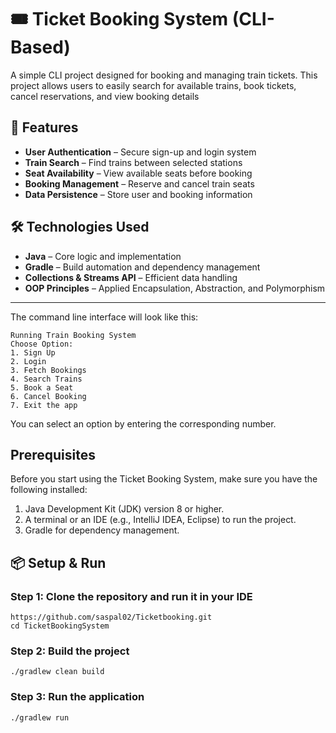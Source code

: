 # 🎟️ Ticket Booking System (CLI-Based)
A simple CLI project designed for booking and managing train tickets. This project allows users to easily search for available trains, book tickets, cancel reservations, and view booking details

## 🚀 Features

-  **User Authentication** – Secure sign-up and login system  
-  **Train Search** – Find trains between selected stations  
-  **Seat Availability** – View available seats before booking  
-  **Booking Management** – Reserve and cancel train seats  
-  **Data Persistence** – Store user and booking information

## 🛠️ Technologies Used

- **Java** – Core logic and implementation  
- **Gradle** – Build automation and dependency management  
- **Collections & Streams API** – Efficient data handling  
- **OOP Principles** – Applied Encapsulation, Abstraction, and Polymorphism  


---

The command line interface will look like this:

    Running Train Booking System
    Choose Option:
    1. Sign Up
    2. Login
    3. Fetch Bookings
    4. Search Trains
    5. Book a Seat
    6. Cancel Booking
    7. Exit the app

You can select an option by entering the corresponding number.

## Prerequisites
Before you start using the Ticket Booking System, make sure you have the following installed:

1. Java Development Kit (JDK) version 8 or higher.
2. A terminal or an IDE (e.g., IntelliJ IDEA, Eclipse) to run the project.
3. Gradle for dependency management.

## 📦 Setup & Run

### Step 1: Clone the repository and run it in your IDE

    https://github.com/saspal02/Ticketbooking.git
    cd TicketBookingSystem

### Step 2: Build the project
    ./gradlew clean build

    
### Step 3: Run the application
    ./gradlew run


    
